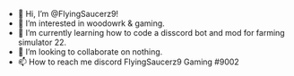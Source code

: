 - 👋 Hi, I’m @FlyingSaucerz9!
- 👀 I’m interested in woodowrk & gaming.  
- 🌱 I’m currently learning how to code a disscord bot and mod for farming simulator 22.
- 💞️ I’m looking to collaborate on nothing.
- 📫 How to reach me discord FlyingSaucerz9 Gaming #9002

<!---
FlyingSaucerz9/FlyingSaucerz9 is a ✨ special ✨ repository because its `README.md` (this file) appears on your GitHub profile.
You can click the Preview link to take a look at your changes.
--->
